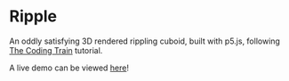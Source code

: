 # Ripple

An oddly satisfying 3D rendered rippling cuboid, built with p5.js, following [The Coding Train](https://www.youtube.com/watch?v=H81Tdrmz2LA) tutorial.

A live demo can be viewed [here](https://codepen.io/pen?template=ZayZEG)! 